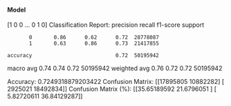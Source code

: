 #### Model
[1 0 0 ... 0 1 0]
Classification Report:
              precision    recall  f1-score   support

           0       0.86      0.62      0.72  28778087
           1       0.63      0.86      0.73  21417855

    accuracy                           0.72  50195942
   macro avg       0.74      0.74      0.72  50195942
weighted avg       0.76      0.72      0.72  50195942

Accuracy: 0.7249318879203422
Confusion Matrix:
[[17895805 10882282]
 [ 2925021 18492834]]
Confusion Matrix (%):
[[35.65189592 21.6796051 ]
 [ 5.82720611 36.84129287]]
